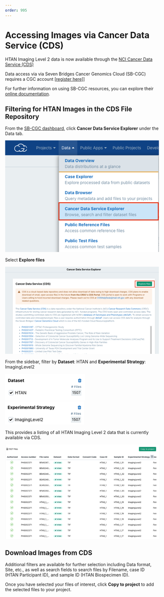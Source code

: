 ```yaml
---
order: 995
---
```


# Accessing Images via Cancer Data Service (CDS)

HTAN Imaging Level 2 data is now available through the [NCI Cancer Data Service (CDS)](https://datacommons.cancer.gov/repository/cancer-data-service)

Data access via via Seven Bridges Cancer Genomics Cloud (SB-CGC) requires a CGC account [[register here](https://cgc-accounts.sbgenomics.com/auth/register)]]

For further information on using SB-CGC resources, you can explore their [online documentation](https://docs.cancergenomicscloud.org/docs).

## Filtering for HTAN Images in the CDS File Repository

From the [SB-CGC dashboard](https://cgc.sbgenomics.com/home/), click **Cancer Data Service Explorer** under the Data tab. 

![CDS: Accessing the CDS file explorer](../img/cds_img1.png)

Select **Explore files**

![CDS: Accessing the CDS file explorer](../img/cds_img2.png)

From the sidebar, filter by **Dataset**: HTAN and **Experimental Strategy**: ImagingLevel2

![CDS: Filter by HTAN study](../img/cds_img3.png) ![CDS: Filter for imaging data](../img/cds_img4.png)

This provides a listing of all HTAN Imaging Level 2 data that is currently available via CDS. 

![CDS: HTAN Imaging Data on CDS](../img/cds_img5.png)

## Download Images from CDS

Additional filters are available for further selection including Data format, Site, etc., as well as search fields to search files by Filename, case ID (HTAN Participant ID), and sample ID (HTAN Biospecimen ID).

Once you have selected your files of interest, click **Copy to project** to add the selected files to your project. 

